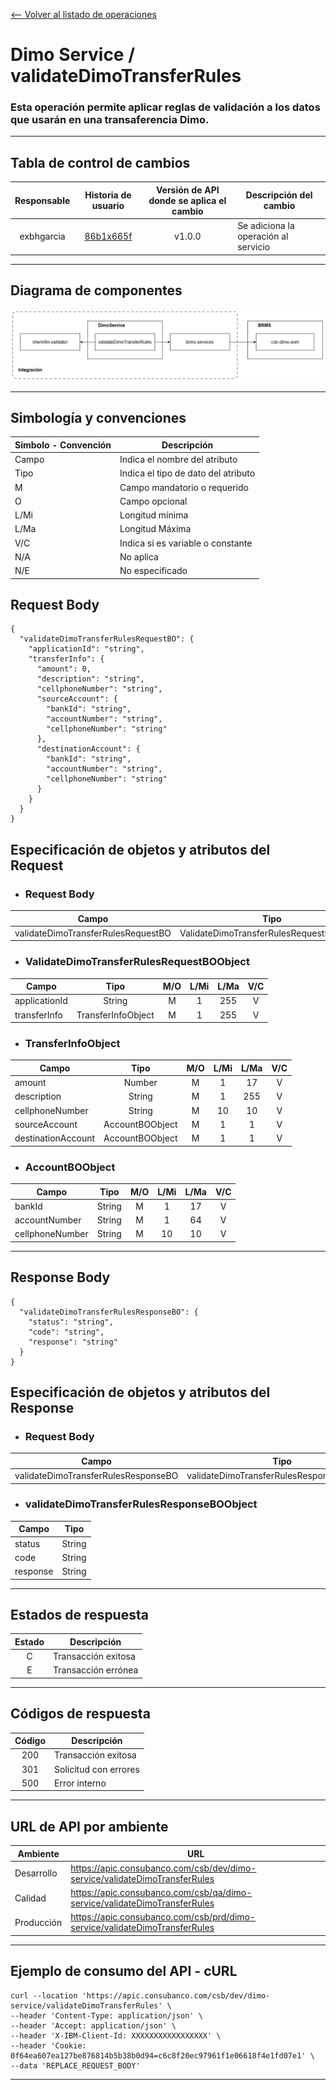 [<-- Volver al listado de operaciones](./../../index.md)

# Dimo Service / validateDimoTransferRules

###  Esta operación permite aplicar reglas de validación a los datos que usarán en una transaferencia Dimo.
---


## Tabla de control de cambios
|Responsable|Historia de usuario|Versión de API donde se aplica el cambio|Descripción del cambio|
|:-:|:-:|:-:|-|
|exbhgarcia|[86b1x665f](https://app.clickup.com/t/86b1x665f)|v1.0.0|Se adiciona la operación al servicio|

---


## Diagrama de componentes
![Diagrama de componentes](./img/components.png)

---


## Simbología y convenciones
|Símbolo - Convención|Descripción|
|-|-|
|Campo|Indica el nombre del atributo|
|Tipo|Indica el tipo de dato del atributo|
|M|Campo mandatorio o requerido|
|O|Campo opcional|
|L/Mi|Longitud mínima|
|L/Ma|Longitud Máxima|
|V/C|Indica si es variable o constante|
|N/A|No aplica|
|N/E|No especificado|


## Request Body
```
{
  "validateDimoTransferRulesRequestBO": {
    "applicationId": "string",
    "transferInfo": {
      "amount": 0,
      "description": "string",
      "cellphoneNumber": "string",
      "sourceAccount": {
        "bankId": "string",
        "accountNumber": "string",
        "cellphoneNumber": "string"
      },
      "destinationAccount": {
        "bankId": "string",
        "accountNumber": "string",
        "cellphoneNumber": "string"
      }
    }
  }
}
```
## Especificación de objetos y atributos del Request
* ### Request Body
| Campo | Tipo | M/O | L/Mi | L/Ma | V/C |
|-|:-:|:-:|:-:|:-:|:-:|
|validateDimoTransferRulesRequestBO|ValidateDimoTransferRulesRequestBOObject|M|1|255|V|

* ### ValidateDimoTransferRulesRequestBOObject
| Campo | Tipo | M/O | L/Mi | L/Ma | V/C |
|-|:-:|:-:|:-:|:-:|:-:|
|applicationId|String|M|1|255|V|
|transferInfo|TransferInfoObject|M|1|255|V|

* ### TransferInfoObject
| Campo | Tipo | M/O | L/Mi | L/Ma | V/C |
|-|:-:|:-:|:-:|:-:|:-:|
|amount|Number|M|1|17|V|
|description|String|M|1|255|V|
|cellphoneNumber|String|M|10|10|V|
|sourceAccount|AccountBOObject|M|1|1|V|
|destinationAccount|AccountBOObject|M|1|1|V|

* ### AccountBOObject
| Campo | Tipo | M/O | L/Mi | L/Ma | V/C |
|-|:-:|:-:|:-:|:-:|:-:|
|bankId|String|M|1|17|V|
|accountNumber|String|M|1|64|V|
|cellphoneNumber|String|M|10|10|V|

---

## Response Body
```
{
  "validateDimoTransferRulesResponseBO": {
    "status": "string",
    "code": "string",
    "response": "string"
  }
}
```
## Especificación de objetos y atributos del Response
* ### Request Body
| Campo | Tipo |
|-|:-:|
|validateDimoTransferRulesResponseBO|validateDimoTransferRulesResponseBOObject|

* ### validateDimoTransferRulesResponseBOObject
| Campo | Tipo |
|-|:-:|
|status|String|
|code|String|
|response|String|

---

## Estados de respuesta
|Estado|Descripción|
|:-:|-|
|C|Transacción exitosa|
|E|Transacción errónea|

---
## Códigos de respuesta
|Código|Descripción|
|:-:|-|
|200|Transacción exitosa|
|301|Solicitud con errores|
|500|Error interno|

---


## URL de API por ambiente
|Ambiente|URL|
|-|-|
|Desarrollo|https://apic.consubanco.com/csb/dev/dimo-service/validateDimoTransferRules|    
|Calidad|https://apic.consubanco.com/csb/qa/dimo-service/validateDimoTransferRules|
|Producción|https://apic.consubanco.com/csb/prd/dimo-service/validateDimoTransferRules|

---


## Ejemplo de consumo del API - cURL
```
curl --location 'https://apic.consubanco.com/csb/dev/dimo-service/validateDimoTransferRules' \
--header 'Content-Type: application/json' \
--header 'Accept: application/json' \
--header 'X-IBM-Client-Id: XXXXXXXXXXXXXXXXX' \
--header 'Cookie: 0f64ea607ea127be876814b5b38b0d94=c6c8f20ec97961f1e06618f4e1fd07e1' \
--data 'REPLACE_REQUEST_BODY'
```
---

<!-- DOCUMENTACION TECNICA -->
